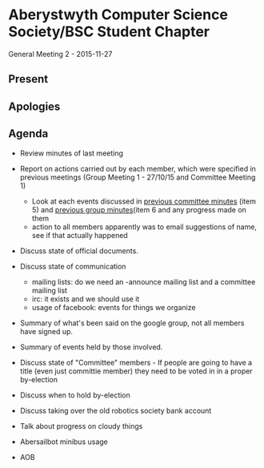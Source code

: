 Aberystwyth Computer Science Society/BSC Student Chapter
========================================================

General Meeting 2 - 2015-11-27

Present
-------

Apologies
---------

Agenda
------

- Review minutes of last meeting
- Report on actions carried out by each member, which were specified in
  previous meetings (Group Meeting 1 - 27/10/15 and Committee Meeting 1) 
  - Look at each events discussed in [previous committee minutes](https://github.com/abercompsoc/meetings/blob/master/committee/2015-11-06/minutes.md#item-5---events)
    (item 5) and [previous group minutes](https://github.com/abercompsoc/meetings/blob/master/general/2015-10-29/minutes.md#item-6---events)(item 6 and any progress made on them
  - action to all members apparently was to email suggestions of name, see if
    that actually happened

- Discuss state of official documents.
- Discuss state of communication
  - mailing lists: do we need an -announce mailing list and a committee mailing list
  - irc: it exists and we should use it
  - usage of facebook: events for things we organize
- Summary of what's been said on the google group, not all members have signed up.
- Summary of events held by those involved.
- Discuss state of "Committee" members - If people are going to have a title (even just committie member) they need to be voted in in a proper by-election
- Discuss when to hold by-election
- Discuss taking over the old robotics society bank account
- Talk about progress on cloudy things
- Abersailbot minibus usage

- AOB
